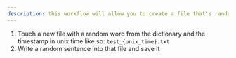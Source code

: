 ```yaml
---
description: this workflow will allow you to create a file that's random
---
```


1. Touch a new file with a random word from the dictionary and the timestamp in unix time like so: `test_{unix_time}.txt`
2. Write a random sentence into that file and save it